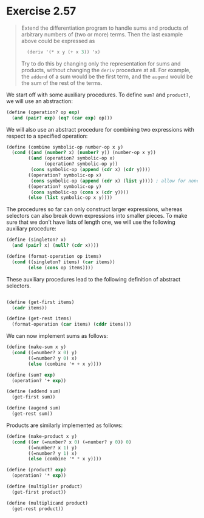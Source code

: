 # Exercise 2.57

> Extend the differentiation program to handle sums and products of arbitrary numbers of (two or more) terms.
> Then the last example above could be expressed as
> ```scheme
>   (deriv '(* x y (+ x 3)) 'x)
> ```
> Try to do this by changing only the representation for sums and products, without changing the `deriv` procedure at all.
> For example, the `addend` of a sum would be the first term, and the `augend` would be the sum of the rest of the terms.



We start off with some auxiliary procedures.
To define `sum?` and `product?`, we will use an abstraction:
```scheme
(define (operation? op exp)
  (and (pair? exp) (eq? (car exp) op)))
```
We will also use an abstract procedure for combining two expressions with respect to a specified operation:
```scheme
(define (combine symbolic-op number-op x y)
  (cond ((and (number? x) (number? y)) (number-op x y))
        ((and (operation? symbolic-op x)
              (operation? symbolic-op y))
         (cons symbolic-op (append (cdr x) (cdr y))))
        ((operation? symbolic-op x)
         (cons symbolic-op (append (cdr x) (list y)))) ; allow for noncomm.
        ((operation? symbolic-op y)
         (cons symbolic-op (cons x (cdr y))))
        (else (list symbolic-op x y))))
```
The procedures so far can only construct larger expressions, whereas selectors can also break down expressions into smaller pieces.
To make sure that we don’t have lists of length one, we will use the following auxiliary procedure:
```scheme
(define (singleton? x)
  (and (pair? x) (null? (cdr x))))

(define (format-operation op items)
  (cond ((singleton? items) (car items))
        (else (cons op items))))
```
These auxiliary procedures lead to the following definition of abstract selectors.
```scheme

(define (get-first items)
  (cadr items))

(define (get-rest items)
  (format-operation (car items) (cddr items)))
```

We can now implement sums as follows:
```scheme
(define (make-sum x y)
  (cond ((=number? x 0) y)
        ((=number? y 0) x)
        (else (combine '+ + x y))))

(define (sum? exp)
  (operation? '+ exp))

(define (addend sum)
  (get-first sum))

(define (augend sum)
  (get-rest sum))
```

Products are similarly implemented as follows:
```scheme
(define (make-product x y)
  (cond ((or (=number? x 0) (=number? y 0)) 0)
        ((=number? x 1) y)
        ((=number? y 1) x)
        (else (combine '* * x y))))

(define (product? exp)
  (operation? '* exp))

(define (multiplier product)
  (get-first product))

(define (multiplicand product)
  (get-rest product))
```

